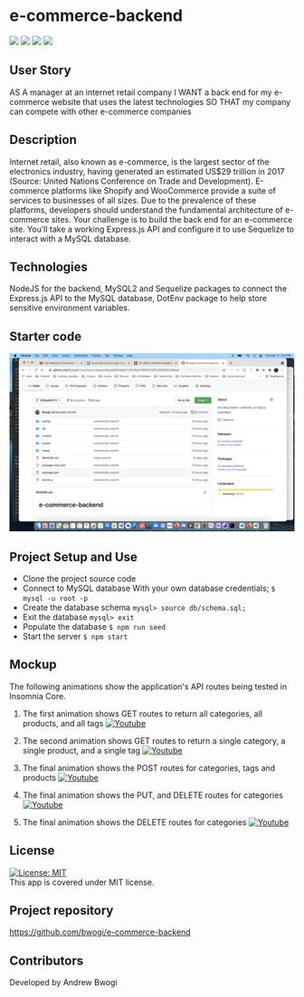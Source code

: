 # e-commerce-backend 
  <p align="left">
    <img src="https://img.shields.io/github/repo-size/bwogi/e-commerce-backend" />
    <img src="https://img.shields.io/github/languages/top/bwogi/e-commerce-backend"  />
    <img src="https://img.shields.io/github/issues/bwogi/e-commerce-backend" />
    <img src="https://img.shields.io/github/last-commit/bwogi/e-commerce-backend" >   
  </p>

  ## User Story
  AS A manager at an internet retail company
  I WANT a back end for my e-commerce website that uses the latest technologies
  SO THAT my company can compete with other e-commerce companies
  ## Description
 Internet retail, also known as e-commerce, is the largest sector of the electronics industry, having generated an estimated US$29 trillion in 2017 (Source: United Nations Conference on Trade and Development). E-commerce platforms like Shopify and WooCommerce provide a suite of services to businesses of all sizes. Due to the prevalence of these platforms, developers should understand the fundamental architecture of e-commerce sites. Your challenge is to build the back end for an e-commerce site. You’ll take a working Express.js API and configure it to use Sequelize to interact with a MySQL database.

  ## Technologies
  NodeJS for the backend, MySQL2 and Sequelize packages to connect the Express.js API to the MySQL database, DotEnv package to help store sensitive environment variables.

  ## Starter code
   ![Screenshot](./sample_code_screenshot.png)

  ## Project Setup and Use
  * Clone the project source code
  * Connect to MySQL database
  With your own database credentials;
  ```$ mysql -u root -p``` 
  * Create the database schema
  ```mysql> source db/schema.sql;```
  * Exit the database
  ```mysql> exit```
  * Populate the database
  ```$ npm run seed```
  * Start the server
  ```$ npm start```

  ## Mockup
  The following animations show the application's API routes being tested in Insomnia Core.
  1. The first animation shows GET routes to return all categories, all products, and all tags
  [![Youtube](https://img.youtube.com/vi/zH_WFaREzBA/0.jpg)](https://youtu.be/zH_WFaREzBA)


  2. The second animation shows GET routes to return a single category, a single product, and a single tag
  [![Youtube](https://img.youtube.com/vi/zJFBcM3x7Ss/0.jpg)](https://youtu.be/zJFBcM3x7Ss)

  3. The final animation shows the POST routes for categories, tags and products
  [![Youtube](https://img.youtube.com/vi/zJFBcM3x7Ss/0.jpg)](https://youtu.be/zJFBcM3x7Ss)
 
  4. The final animation shows the PUT, and DELETE routes for categories
  [![Youtube](https://img.youtube.com/vi/8cmgtzJGseU/0.jpg)](https://youtu.be/8cmgtzJGseU)

  5. The final animation shows the DELETE routes for categories
  [![Youtube](https://img.youtube.com/vi/fx-fhT374MA/0.jpg)](https://youtu.be/fx-fhT374MA)
  
  ## License 
  [![License: MIT](https://img.shields.io/badge/License-MIT-yellow.svg)](https://opensource.org/licenses/MIT)<br />
  This app is covered under MIT license.
  ## Project repository 
  https://github.com/bwogi/e-commerce-backend
  ## Contributors
  Developed by Andrew Bwogi